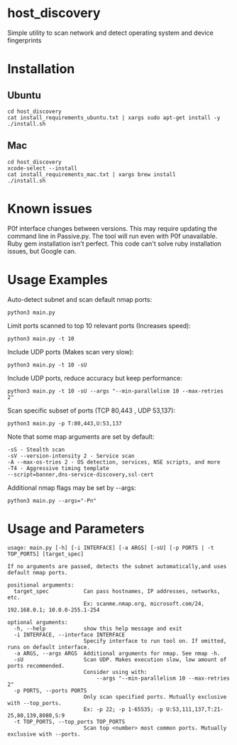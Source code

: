 # host_discovery
Simple utility to scan network and detect operating system and device fingerprints

# Installation 
## Ubuntu
```
cd host_discovery
cat install_requirements_ubuntu.txt | xargs sudo apt-get install -y 
./install.sh
```

## Mac
```
cd host_discovery
xcode-select --install
cat install_requirements_mac.txt | xargs brew install 
./install.sh
```

# Known issues
P0f interface changes between versions. This may require updating the command line in Passive.py.
The tool will run even with P0f unavailable.
Ruby gem installation isn't perfect. This code can't solve ruby installation issues, but Google can.


# Usage Examples
Auto-detect subnet and scan default nmap ports:
```
python3 main.py
```

Limit ports scanned to top 10 relevant ports (Increases speed):
```
python3 main.py -t 10
```

Include UDP ports (Makes scan very slow):
```
python3 main.py -t 10 -sU
```

Include UDP ports, reduce accuracy but keep performance:
```
python3 main.py -t 10 -sU --args "--min-parallelism 10 --max-retries 2"
```

Scan specific subset of ports (TCP 80,443 , UDP 53,137):
```
python3 main.py -p T:80,443,U:53,137 
```

Note that some map arguments are set by default:
```
-sS - Stealth scan
-sV --version-intensity 2 - Service scan
-A --max-os-tries 2 - OS detection, services, NSE scripts, and more
-T4 - Aggressive timing template
--script=banner,dns-service-discovery,ssl-cert 
```

Additional nmap flags may be set by --args:
```
python3 main.py --args="-Pn"
```

# Usage and Parameters
```
usage: main.py [-h] [-i INTERFACE] [-a ARGS] [-sU] [-p PORTS | -t TOP_PORTS] [target_spec]

If no arguments are passed, detects the subnet automatically,and uses default nmap ports.

positional arguments:
  target_spec           Can pass hostnames, IP addresses, networks, etc.
                        Ex: scanme.nmap.org, microsoft.com/24, 192.168.0.1; 10.0.0-255.1-254

optional arguments:
  -h, --help            show this help message and exit
  -i INTERFACE, --interface INTERFACE
                        Specify interface to run tool on. If omitted, runs on default interface.
  -a ARGS, --args ARGS  Additional arguments for nmap. See nmap -h.
  -sU                   Scan UDP. Makes execution slow, low amount of ports recommended.
                        Consider using with:
                        	--args "--min-parallelism 10 --max-retries 2"
  -p PORTS, --ports PORTS
                        Only scan specified ports. Mutually exclusive with --top_ports.
                        Ex: -p 22; -p 1-65535; -p U:53,111,137,T:21-25,80,139,8080,S:9
  -t TOP_PORTS, --top_ports TOP_PORTS
                        Scan top <number> most common ports. Mutually exclusive with --ports.
  ```
